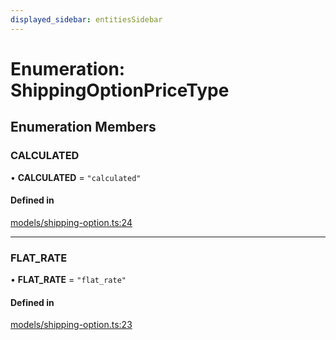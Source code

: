 ```yaml
---
displayed_sidebar: entitiesSidebar
---
```


# Enumeration: ShippingOptionPriceType

## Enumeration Members

### CALCULATED

• **CALCULATED** = ``"calculated"``

#### Defined in

[models/shipping-option.ts:24](https://github.com/Julesdj/medusa/blob/3aa08271/packages/medusa/src/models/shipping-option.ts#L24)

___

### FLAT\_RATE

• **FLAT\_RATE** = ``"flat_rate"``

#### Defined in

[models/shipping-option.ts:23](https://github.com/Julesdj/medusa/blob/3aa08271/packages/medusa/src/models/shipping-option.ts#L23)
